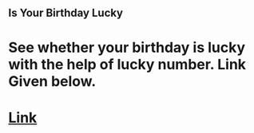 ## Is Your Birthday Lucky
 
#  See whether your birthday is lucky with the help of lucky number. Link Given below.

#  [Link](https://is-your-birthday-lucky2311.netlify.app/)
